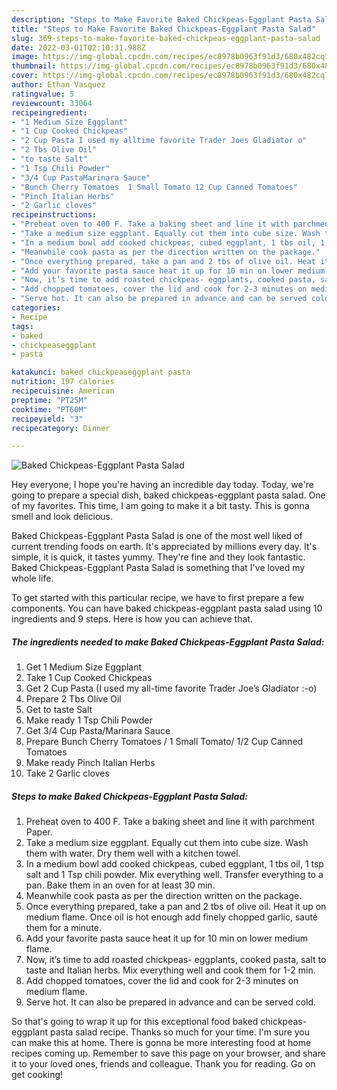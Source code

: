 ```yaml
---
description: "Steps to Make Favorite Baked Chickpeas-Eggplant Pasta Salad"
title: "Steps to Make Favorite Baked Chickpeas-Eggplant Pasta Salad"
slug: 369-steps-to-make-favorite-baked-chickpeas-eggplant-pasta-salad
date: 2022-03-01T02:10:31.988Z
image: https://img-global.cpcdn.com/recipes/ec8978b0963f91d3/680x482cq70/baked-chickpeas-eggplant-pasta-salad-recipe-main-photo.jpg
thumbnail: https://img-global.cpcdn.com/recipes/ec8978b0963f91d3/680x482cq70/baked-chickpeas-eggplant-pasta-salad-recipe-main-photo.jpg
cover: https://img-global.cpcdn.com/recipes/ec8978b0963f91d3/680x482cq70/baked-chickpeas-eggplant-pasta-salad-recipe-main-photo.jpg
author: Ethan Vasquez
ratingvalue: 5
reviewcount: 33064
recipeingredient:
- "1 Medium Size Eggplant"
- "1 Cup Cooked Chickpeas"
- "2 Cup Pasta I used my alltime favorite Trader Joes Gladiator o"
- "2 Tbs Olive Oil"
- "to taste Salt"
- "1 Tsp Chili Powder"
- "3/4 Cup PastaMarinara Sauce"
- "Bunch Cherry Tomatoes  1 Small Tomato 12 Cup Canned Tomatoes"
- "Pinch Italian Herbs"
- "2 Garlic cloves"
recipeinstructions:
- "Preheat oven to 400 F. Take a baking sheet and line it with parchment Paper."
- "Take a medium size eggplant. Equally cut them into cube size. Wash them with water. Dry them well with a kitchen towel."
- "In a medium bowl add cooked chickpeas, cubed eggplant, 1 tbs oil, 1 tsp salt and 1 Tsp chili powder. Mix everything well. Transfer everything to a pan. Bake them in an oven for at least 30 min."
- "Meanwhile cook pasta as per the direction written on the package."
- "Once everything prepared, take a pan and 2 tbs of olive oil. Heat it up on medium flame. Once oil is hot enough add finely chopped garlic, sauté them for a minute."
- "Add your favorite pasta sauce heat it up for 10 min on lower medium flame."
- "Now, it’s time to add roasted chickpeas- eggplants, cooked pasta, salt to taste and Italian herbs. Mix everything well and cook them for 1-2 min."
- "Add chopped tomatoes, cover the lid and cook for 2-3 minutes on medium flame."
- "Serve hot. It can also be prepared in advance and can be served cold."
categories:
- Recipe
tags:
- baked
- chickpeaseggplant
- pasta

katakunci: baked chickpeaseggplant pasta 
nutrition: 197 calories
recipecuisine: American
preptime: "PT25M"
cooktime: "PT60M"
recipeyield: "3"
recipecategory: Dinner

---
```



![Baked Chickpeas-Eggplant Pasta Salad](https://img-global.cpcdn.com/recipes/ec8978b0963f91d3/680x482cq70/baked-chickpeas-eggplant-pasta-salad-recipe-main-photo.jpg)

Hey everyone, I hope you're having an incredible day today. Today, we're going to prepare a special dish, baked chickpeas-eggplant pasta salad. One of my favorites. This time, I am going to make it a bit tasty. This is gonna smell and look delicious.

Baked Chickpeas-Eggplant Pasta Salad is one of the most well liked of current trending foods on earth. It's appreciated by millions every day. It's simple, it is quick, it tastes yummy. They're fine and they look fantastic. Baked Chickpeas-Eggplant Pasta Salad is something that I've loved my whole life.




To get started with this particular recipe, we have to first prepare a few components. You can have baked chickpeas-eggplant pasta salad using 10 ingredients and 9 steps. Here is how you can achieve that.

<!--inarticleads1-->

##### The ingredients needed to make Baked Chickpeas-Eggplant Pasta Salad:

1. Get 1 Medium Size Eggplant
1. Take 1 Cup Cooked Chickpeas
1. Get 2 Cup Pasta (I used my all-time favorite Trader Joe’s Gladiator :-o)
1. Prepare 2 Tbs Olive Oil
1. Get to taste Salt
1. Make ready 1 Tsp Chili Powder
1. Get 3/4 Cup Pasta/Marinara Sauce
1. Prepare Bunch Cherry Tomatoes / 1 Small Tomato/ 1/2 Cup Canned Tomatoes
1. Make ready Pinch Italian Herbs
1. Take 2 Garlic cloves




<!--inarticleads2-->

##### Steps to make Baked Chickpeas-Eggplant Pasta Salad:

1. Preheat oven to 400 F. Take a baking sheet and line it with parchment Paper.
1. Take a medium size eggplant. Equally cut them into cube size. Wash them with water. Dry them well with a kitchen towel.
1. In a medium bowl add cooked chickpeas, cubed eggplant, 1 tbs oil, 1 tsp salt and 1 Tsp chili powder. Mix everything well. Transfer everything to a pan. Bake them in an oven for at least 30 min.
1. Meanwhile cook pasta as per the direction written on the package.
1. Once everything prepared, take a pan and 2 tbs of olive oil. Heat it up on medium flame. Once oil is hot enough add finely chopped garlic, sauté them for a minute.
1. Add your favorite pasta sauce heat it up for 10 min on lower medium flame.
1. Now, it’s time to add roasted chickpeas- eggplants, cooked pasta, salt to taste and Italian herbs. Mix everything well and cook them for 1-2 min.
1. Add chopped tomatoes, cover the lid and cook for 2-3 minutes on medium flame.
1. Serve hot. It can also be prepared in advance and can be served cold.




So that's going to wrap it up for this exceptional food baked chickpeas-eggplant pasta salad recipe. Thanks so much for your time. I'm sure you can make this at home. There is gonna be more interesting food at home recipes coming up. Remember to save this page on your browser, and share it to your loved ones, friends and colleague. Thank you for reading. Go on get cooking!
